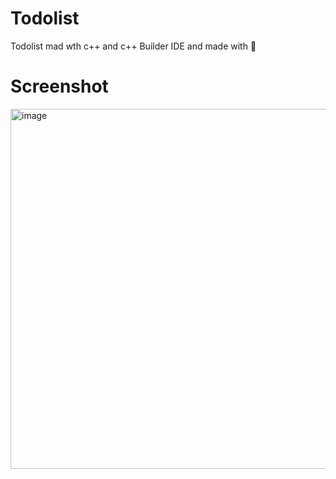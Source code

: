 # Todolist

Todolist mad wth c++ and c++ Builder IDE and made with 💖

# Screenshot
<img width="660" height="576" alt="image" src="https://github.com/user-attachments/assets/6e4531c1-7254-445f-9613-91691c74eae7" />

